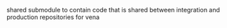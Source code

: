 shared submodule to contain code that is shared between integration and production repositories for vena

